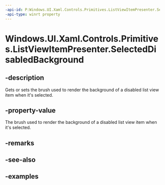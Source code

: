 ```yaml
---
-api-id: P:Windows.UI.Xaml.Controls.Primitives.ListViewItemPresenter.SelectedDisabledBackground
-api-type: winrt property
---
```


# Windows.UI.Xaml.Controls.Primitives.ListViewItemPresenter.SelectedDisabledBackground

<!--
public Windows.UI.Xaml.Media.Brush SelectedDisabledBackground { get; set; }
-->


## -description

Gets or sets the brush used to render the background of a disabled list view item when it's selected.

## -property-value

The brush used to render the background of a disabled list view item when it's selected.

## -remarks

## -see-also

## -examples


